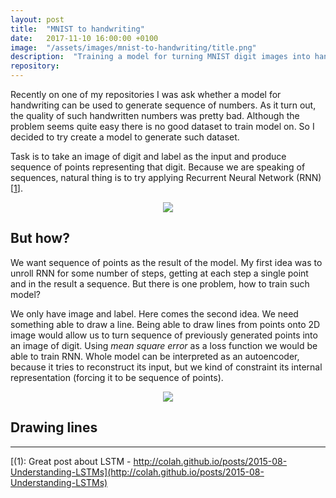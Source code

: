 ```yaml
---
layout: post
title:  "MNIST to handwriting"
date:   2017-11-10 16:00:00 +0100
image:  "/assets/images/mnist-to-handwriting/title.png"
description:  "Training a model for turning MNIST digit images into handwriting."
repository: 
---
```


Recently on one of my repositories I was ask whether a model for handwriting can be used to generate sequence of numbers. As it turn out, the quality of such handwritten numbers was pretty bad. Although the problem seems quite easy there is no good dataset to train model on. So I decided to try create a model to generate such dataset.

Task is to take an image of digit and label as the input and produce sequence of points representing that digit. Because we are speaking of sequences, natural thing is to try applying Recurrent Neural Network (RNN) [[1]].

<p align="center">
	<img src="{{ "/assets/images/mnist-to-handwriting/title.png" | absolute_url }}"/>
</p>


## But how?

We want sequence of points as the result of the model. My first idea was to unroll RNN for some number of steps, getting at each step a single point and in the result a sequence. But there is one problem, how to train such model?

We only have image and label. Here comes the second idea. We need something able to draw a line. Being able to draw lines from points onto 2D image would allow us to turn sequence of previously generated points into an image of digit. Using _mean square error_ as a loss function we would be able to train RNN. Whole model can be interpreted as an autoencoder, because it tries to reconstruct its input, but we kind of constraint its internal representation (forcing it to be sequence of points).


<p align="center">
  <img src="{{ "/assets/images/mnist-to-handwriting/model.png" | absolute_url }}"/>
</p>


## Drawing lines




---

[(1): Great post about LSTM - http://colah.github.io/posts/2015-08-Understanding-LSTMs](http://colah.github.io/posts/2015-08-Understanding-LSTMs)

[1]: http://colah.github.io/posts/2015-08-Understanding-LSTMs


<!-- You’ll find this post in your `_posts` directory. Go ahead and edit it and re-build the site to see your changes. You can rebuild the site in many different ways, but the most common way is to run `jekyll serve`, which launches a web server and auto-regenerates your site when a file is updated.

To add new posts, simply add a file in the `_posts` directory that follows the convention `YYYY-MM-DD-name-of-post.ext` and includes the necessary front matter. Take a look at the source for this post to get an idea about how it works.

Jekyll also offers powerful support for code snippets:

{% highlight ruby %}
def print_hi(name)
  puts "Hi, #{name}"
end
print_hi('Tom')
#=> prints 'Hi, Tom' to STDOUT.
{% endhighlight %}

Check out the [Jekyll docs][jekyll-docs] for more info on how to get the most out of Jekyll. File all bugs/feature requests at [Jekyll’s GitHub repo][jekyll-gh]. If you have questions, you can ask them on [Jekyll Talk][jekyll-talk]. -->

[jekyll-docs]: https://jekyllrb.com/docs/home
[jekyll-gh]:   https://github.com/jekyll/jekyll
[jekyll-talk]: https://talk.jekyllrb.com/
